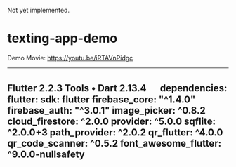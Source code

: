 Not yet implemented.

# texting-app-demo
Demo Movie: https://youtu.be/iRTAVnPidgc

----------------------------------------------------------
Flutter 2.2.3
Tools • Dart 2.13.4
　
dependencies:
  flutter:
    sdk: flutter
    firebase_core: "^1.4.0"
    firebase_auth: "^3.0.1"
    image_picker: ^0.8.2
    cloud_firestore: ^2.0.0
    provider: ^5.0.0
    sqflite: ^2.0.0+3
    path_provider: ^2.0.2
    qr_flutter: ^4.0.0
    qr_code_scanner: ^0.5.2
    font_awesome_flutter: ^9.0.0-nullsafety
----------------------------------------------------------
